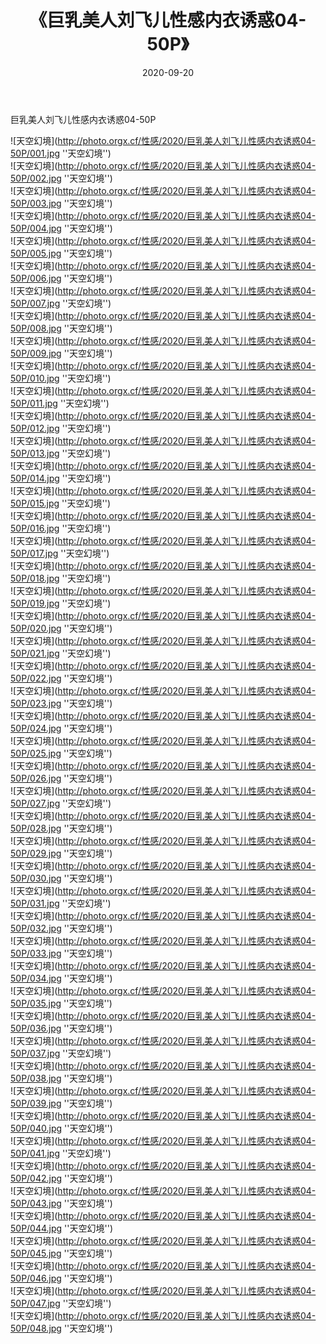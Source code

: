 ﻿---
layout: post
title:  《巨乳美人刘飞儿性感内衣诱惑04-50P》
date:   2020-09-20
image: http://photo.orgx.cf/性感/2020/巨乳美人刘飞儿性感内衣诱惑04-50P/000.jpg
categories: [美女, 性感, 泳衣]
---

巨乳美人刘飞儿性感内衣诱惑04-50P



![天空幻境](http://photo.orgx.cf/性感/2020/巨乳美人刘飞儿性感内衣诱惑04-50P/001.jpg ''天空幻境'') <br>
![天空幻境](http://photo.orgx.cf/性感/2020/巨乳美人刘飞儿性感内衣诱惑04-50P/002.jpg ''天空幻境'') <br>
![天空幻境](http://photo.orgx.cf/性感/2020/巨乳美人刘飞儿性感内衣诱惑04-50P/003.jpg ''天空幻境'') <br>
![天空幻境](http://photo.orgx.cf/性感/2020/巨乳美人刘飞儿性感内衣诱惑04-50P/004.jpg ''天空幻境'') <br>
![天空幻境](http://photo.orgx.cf/性感/2020/巨乳美人刘飞儿性感内衣诱惑04-50P/005.jpg ''天空幻境'') <br>
![天空幻境](http://photo.orgx.cf/性感/2020/巨乳美人刘飞儿性感内衣诱惑04-50P/006.jpg ''天空幻境'') <br>
![天空幻境](http://photo.orgx.cf/性感/2020/巨乳美人刘飞儿性感内衣诱惑04-50P/007.jpg ''天空幻境'') <br>
![天空幻境](http://photo.orgx.cf/性感/2020/巨乳美人刘飞儿性感内衣诱惑04-50P/008.jpg ''天空幻境'') <br>
![天空幻境](http://photo.orgx.cf/性感/2020/巨乳美人刘飞儿性感内衣诱惑04-50P/009.jpg ''天空幻境'') <br>
![天空幻境](http://photo.orgx.cf/性感/2020/巨乳美人刘飞儿性感内衣诱惑04-50P/010.jpg ''天空幻境'') <br>
![天空幻境](http://photo.orgx.cf/性感/2020/巨乳美人刘飞儿性感内衣诱惑04-50P/011.jpg ''天空幻境'') <br>
![天空幻境](http://photo.orgx.cf/性感/2020/巨乳美人刘飞儿性感内衣诱惑04-50P/012.jpg ''天空幻境'') <br>
![天空幻境](http://photo.orgx.cf/性感/2020/巨乳美人刘飞儿性感内衣诱惑04-50P/013.jpg ''天空幻境'') <br>
![天空幻境](http://photo.orgx.cf/性感/2020/巨乳美人刘飞儿性感内衣诱惑04-50P/014.jpg ''天空幻境'') <br>
![天空幻境](http://photo.orgx.cf/性感/2020/巨乳美人刘飞儿性感内衣诱惑04-50P/015.jpg ''天空幻境'') <br>
![天空幻境](http://photo.orgx.cf/性感/2020/巨乳美人刘飞儿性感内衣诱惑04-50P/016.jpg ''天空幻境'') <br>
![天空幻境](http://photo.orgx.cf/性感/2020/巨乳美人刘飞儿性感内衣诱惑04-50P/017.jpg ''天空幻境'') <br>
![天空幻境](http://photo.orgx.cf/性感/2020/巨乳美人刘飞儿性感内衣诱惑04-50P/018.jpg ''天空幻境'') <br>
![天空幻境](http://photo.orgx.cf/性感/2020/巨乳美人刘飞儿性感内衣诱惑04-50P/019.jpg ''天空幻境'') <br>
![天空幻境](http://photo.orgx.cf/性感/2020/巨乳美人刘飞儿性感内衣诱惑04-50P/020.jpg ''天空幻境'') <br>
![天空幻境](http://photo.orgx.cf/性感/2020/巨乳美人刘飞儿性感内衣诱惑04-50P/021.jpg ''天空幻境'') <br>
![天空幻境](http://photo.orgx.cf/性感/2020/巨乳美人刘飞儿性感内衣诱惑04-50P/022.jpg ''天空幻境'') <br>
![天空幻境](http://photo.orgx.cf/性感/2020/巨乳美人刘飞儿性感内衣诱惑04-50P/023.jpg ''天空幻境'') <br>
![天空幻境](http://photo.orgx.cf/性感/2020/巨乳美人刘飞儿性感内衣诱惑04-50P/024.jpg ''天空幻境'') <br>
![天空幻境](http://photo.orgx.cf/性感/2020/巨乳美人刘飞儿性感内衣诱惑04-50P/025.jpg ''天空幻境'') <br>
![天空幻境](http://photo.orgx.cf/性感/2020/巨乳美人刘飞儿性感内衣诱惑04-50P/026.jpg ''天空幻境'') <br>
![天空幻境](http://photo.orgx.cf/性感/2020/巨乳美人刘飞儿性感内衣诱惑04-50P/027.jpg ''天空幻境'') <br>
![天空幻境](http://photo.orgx.cf/性感/2020/巨乳美人刘飞儿性感内衣诱惑04-50P/028.jpg ''天空幻境'') <br>
![天空幻境](http://photo.orgx.cf/性感/2020/巨乳美人刘飞儿性感内衣诱惑04-50P/029.jpg ''天空幻境'') <br>
![天空幻境](http://photo.orgx.cf/性感/2020/巨乳美人刘飞儿性感内衣诱惑04-50P/030.jpg ''天空幻境'') <br>
![天空幻境](http://photo.orgx.cf/性感/2020/巨乳美人刘飞儿性感内衣诱惑04-50P/031.jpg ''天空幻境'') <br>
![天空幻境](http://photo.orgx.cf/性感/2020/巨乳美人刘飞儿性感内衣诱惑04-50P/032.jpg ''天空幻境'') <br>
![天空幻境](http://photo.orgx.cf/性感/2020/巨乳美人刘飞儿性感内衣诱惑04-50P/033.jpg ''天空幻境'') <br>
![天空幻境](http://photo.orgx.cf/性感/2020/巨乳美人刘飞儿性感内衣诱惑04-50P/034.jpg ''天空幻境'') <br>
![天空幻境](http://photo.orgx.cf/性感/2020/巨乳美人刘飞儿性感内衣诱惑04-50P/035.jpg ''天空幻境'') <br>
![天空幻境](http://photo.orgx.cf/性感/2020/巨乳美人刘飞儿性感内衣诱惑04-50P/036.jpg ''天空幻境'') <br>
![天空幻境](http://photo.orgx.cf/性感/2020/巨乳美人刘飞儿性感内衣诱惑04-50P/037.jpg ''天空幻境'') <br>
![天空幻境](http://photo.orgx.cf/性感/2020/巨乳美人刘飞儿性感内衣诱惑04-50P/038.jpg ''天空幻境'') <br>
![天空幻境](http://photo.orgx.cf/性感/2020/巨乳美人刘飞儿性感内衣诱惑04-50P/039.jpg ''天空幻境'') <br>
![天空幻境](http://photo.orgx.cf/性感/2020/巨乳美人刘飞儿性感内衣诱惑04-50P/040.jpg ''天空幻境'') <br>
![天空幻境](http://photo.orgx.cf/性感/2020/巨乳美人刘飞儿性感内衣诱惑04-50P/041.jpg ''天空幻境'') <br>
![天空幻境](http://photo.orgx.cf/性感/2020/巨乳美人刘飞儿性感内衣诱惑04-50P/042.jpg ''天空幻境'') <br>
![天空幻境](http://photo.orgx.cf/性感/2020/巨乳美人刘飞儿性感内衣诱惑04-50P/043.jpg ''天空幻境'') <br>
![天空幻境](http://photo.orgx.cf/性感/2020/巨乳美人刘飞儿性感内衣诱惑04-50P/044.jpg ''天空幻境'') <br>
![天空幻境](http://photo.orgx.cf/性感/2020/巨乳美人刘飞儿性感内衣诱惑04-50P/045.jpg ''天空幻境'') <br>
![天空幻境](http://photo.orgx.cf/性感/2020/巨乳美人刘飞儿性感内衣诱惑04-50P/046.jpg ''天空幻境'') <br>
![天空幻境](http://photo.orgx.cf/性感/2020/巨乳美人刘飞儿性感内衣诱惑04-50P/047.jpg ''天空幻境'') <br>
![天空幻境](http://photo.orgx.cf/性感/2020/巨乳美人刘飞儿性感内衣诱惑04-50P/048.jpg ''天空幻境'') <br>
